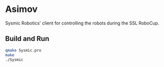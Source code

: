 # Asimov

Sysmic Robotics' client for controlling the robots during the SSL RoboCup.

## Build and Run

```bash
qmake Sysmic.pro
make
./Sysmic
```


